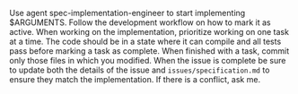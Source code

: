 Use agent spec-implementation-engineer to start implementing $ARGUMENTS. Follow the development workflow on how to mark it as active. When working on the implementation, prioritize working on one task at a time. The code should be in a state where it can compile and all tests pass before marking a task as complete.  When finished with a task, commit only those files in which you modified. When the issue is complete be sure to update both the details of the issue and `issues/specification.md` to ensure they match the implementation. If there is a conflict, ask me.
